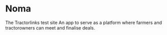 # Noma
The Tractorlinks test site
An app to serve as a platform where farmers and tractorowners can meet and finalise deals.
